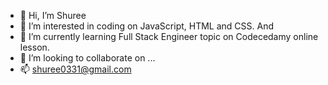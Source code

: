- 👋 Hi, I’m Shuree
- 👀 I’m interested in coding on JavaScript, HTML and CSS. And 
- 🌱 I’m currently learning Full Stack Engineer topic on Codecedamy online lesson.
- 💞️ I’m looking to collaborate on ...
- 📫 shuree0331@gmail.com

<!---
shuree0331/shuree0331 is a ✨ special ✨ repository because its `README.md` (this file) appears on your GitHub profile.
You can click the Preview link to take a look at your changes.
--->
